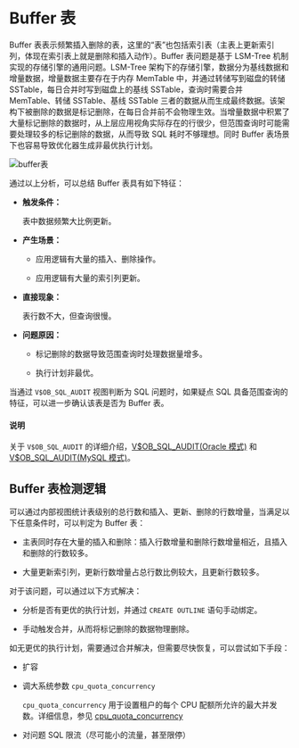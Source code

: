 # Buffer 表

Buffer 表表示频繁插入删除的表，这里的“表”也包括索引表（主表上更新索引列，体现在索引表上就是删除和插入动作）。Buffer 表问题是基于 LSM-Tree 机制实现的存储引擎的通用问题。LSM-Tree 架构下的存储引擎，数据分为基线数据和增量数据，增量数据主要存在于内存 MemTable 中，并通过转储写到磁盘的转储 SSTable，每日合并时写到磁盘上的基线 SSTable，查询时需要合并 MemTable、转储 SSTable、基线 SSTable 三者的数据从而生成最终数据。该架构下被删除的数据是标记删除，在每日合并前不会物理生效。当增量数据中积累了大量标记删除的数据时，从上层应用视角实际存在的行很少，但范围查询时可能需要处理较多的标记删除的数据，从而导致 SQL 耗时不够理想。同时 Buffer 表场景下也容易导致优化器生成非最优执行计划。

![buffer表](https://obbusiness-private.oss-cn-shanghai.aliyuncs.com/doc/img/observer/410-easy/tuning-buffer-table.jpg)

通过以上分析，可以总结 Buffer 表具有如下特征：

* **触发条件：**

    表中数据频繁大比例更新。

* **产生场景：**

    * 应用逻辑有大量的插入、删除操作。
    
    * 应用逻辑有大量的索引列更新。

* **直接现象：**

    表行数不大，但查询很慢。

* **问题原因：**

    * 标记删除的数据导致范围查询时处理数据量增多。
    
    * 执行计划非最优。

当通过 `V$OB_SQL_AUDIT` 视图判断为 SQL 问题时，如果疑点 SQL 具备范围查询的特征，可以进一步确认该表是否为 Buffer 表。

<main id="notice" type='explain'>
    <h4>说明</h4>
    <p>关于 <code>V$OB_SQL_AUDIT</code> 的详细介绍，<a href="../../../../../700.reference/700.system-views/500.system-view-of-oracle-mode/300.performance-view-of-oracle-mode/35600.v-sql_audit-of-oracle-mode.md">V$OB_SQL_AUDIT(Oracle 模式)</a> 和 <a href="../../../../../700.reference/700.system-views/400.system-view-of-mysql-mode/300.performance-view-of-mysql-mode/35900.v-sql_audit-of-mysql-mode.md">V$OB_SQL_AUDIT(MySQL 模式)</a>。</p>
</main>

## Buffer 表检测逻辑

可以通过内部视图统计表级别的总行数和插入、更新、删除的行数增量，当满足以下任意条件时，可以判定为 Buffer 表：

* 主表同时存在大量的插入和删除：插入行数增量和删除行数增量相近，且插入和删除的行数较多。

* 大量更新索引列，更新行数增量占总行数比例较大，且更新行数较多。

对于该问题，可以通过以下方式解决：

* 分析是否有更优的执行计划，并通过 `CREATE OUTLINE` 语句手动绑定。

* 手动触发合并，从而将标记删除的数据物理删除。

如无更优的执行计划，需要通过合并解决，但需要尽快恢复，可以尝试如下手段：

* 扩容

* 调大系统参数 `cpu_quota_concurrency`

    `cpu_quota_concurrency` 用于设置租户的每个 CPU 配额所允许的最大并发数。详细信息，参见 [cpu_quota_concurrency](../../../../../700.reference/800.configuration-items-and-system-variables/100.system-configuration-items/400.tenant-level-configuration-items/5500.cpu_quota_concurrency.md)

* 对问题 SQL 限流（尽可能小的流量，甚至限停）

